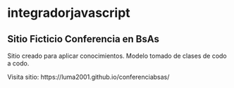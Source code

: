 # integradorjavascript
<h2>Sitio Ficticio Conferencia en BsAs</h2>
<p>Sitio creado para aplicar conocimientos. Modelo tomado de clases de codo a codo.</p>
<p>Visita sitio: https://luma2001.github.io/conferenciabsas/</p>
